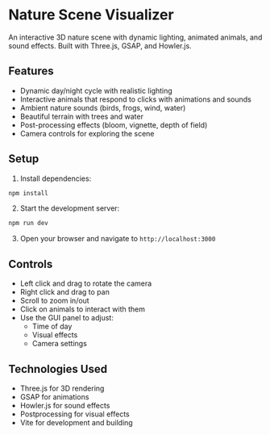 # Nature Scene Visualizer

An interactive 3D nature scene with dynamic lighting, animated animals, and sound effects. Built with Three.js, GSAP, and Howler.js.

## Features

- Dynamic day/night cycle with realistic lighting
- Interactive animals that respond to clicks with animations and sounds
- Ambient nature sounds (birds, frogs, wind, water)
- Beautiful terrain with trees and water
- Post-processing effects (bloom, vignette, depth of field)
- Camera controls for exploring the scene

## Setup

1. Install dependencies:
```bash
npm install
```

2. Start the development server:
```bash
npm run dev
```

3. Open your browser and navigate to `http://localhost:3000`

## Controls

- Left click and drag to rotate the camera
- Right click and drag to pan
- Scroll to zoom in/out
- Click on animals to interact with them
- Use the GUI panel to adjust:
  - Time of day
  - Visual effects
  - Camera settings

## Technologies Used

- Three.js for 3D rendering
- GSAP for animations
- Howler.js for sound effects
- Postprocessing for visual effects
- Vite for development and building 